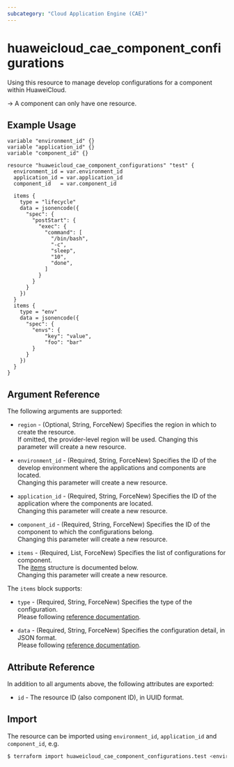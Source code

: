 ```yaml
---
subcategory: "Cloud Application Engine (CAE)"
---
```


# huaweicloud_cae_component_configurations

Using this resource to manage develop configurations for a component within HuaweiCloud.

-> A component can only have one resource.

## Example Usage

```hcl
variable "environment_id" {}
variable "application_id" {}
variable "component_id" {}

resource "huaweicloud_cae_component_configurations" "test" {
  environment_id = var.environment_id
  application_id = var.application_id
  component_id   = var.component_id

  items {
    type = "lifecycle"
    data = jsonencode({
      "spec": {
        "postStart": {
          "exec": {
            "command": [
              "/bin/bash",
              "-c",
              "sleep",
              "10",
              "done",
            ]
          }
        }
      }
    })
  }
  items {
    type = "env"
    data = jsonencode({
      "spec": {
        "envs": {
            "key": "value",
            "foo": "bar"
        }
      }
    })
  }
}
```

## Argument Reference

The following arguments are supported:

* `region` - (Optional, String, ForceNew) Specifies the region in which to create the resource.  
  If omitted, the provider-level region will be used. Changing this parameter will create a new resource.

* `environment_id` - (Required, String, ForceNew) Specifies the ID of the develop environment where the applications
  and components are located.  
  Changing this parameter will create a new resource.

* `application_id` - (Required, String, ForceNew) Specifies the ID of the application where the components are
  located.  
  Changing this parameter will create a new resource.

* `component_id` - (Required, String, ForceNew) Specifies the ID of the component to which the configurations belong.  
  Changing this parameter will create a new resource.

* `items` - (Required, List, ForceNew) Specifies the list of configurations for component.  
  The [items](#component_configuration_items) structure is documented below.  
  Changing this parameter will create a new resource.

<a name="component_configuration_items"></a>
The `items` block supports:

* `type` - (Required, String, ForceNew) Specifies the type of the configuration.  
  Please following [reference documentation](https://support.huaweicloud.com/api-cae/CreateComponentConfiguration.html#CreateComponentConfiguration__request_ConfigurationItem).

* `data` - (Required, String, ForceNew) Specifies the configuration detail, in JSON format.  
  Please following [reference documentation](https://support.huaweicloud.com/api-cae/CreateComponentConfiguration.html#CreateComponentConfiguration__request_ConfigurationData).

## Attribute Reference

In addition to all arguments above, the following attributes are exported:

* `id` - The resource ID (also component ID), in UUID format.

## Import

The resource can be imported using `environment_id`, `application_id` and `component_id`, e.g.

```bash
$ terraform import huaweicloud_cae_component_configurations.test <environment_id>/<application_id>/<component_id>
```
